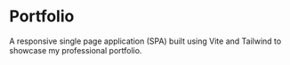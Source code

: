 # Portfolio
A responsive single page application (SPA) built using Vite and Tailwind to showcase my professional portfolio.
